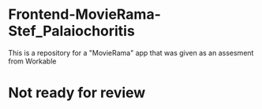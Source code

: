 # Frontend-MovieRama-Stef_Palaiochoritis

This is a repository for a "MovieRama" app that was given as an assesment from Workable

# Not ready for review
